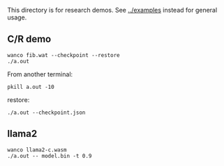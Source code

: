 This directory is for research demos.
See [../examples](../examples) instead for general usage.

## C/R demo

```
wanco fib.wat --checkpoint --restore
./a.out
```

From another terminal:
```
pkill a.out -10
```

restore:
```
./a.out --checkpoint.json
```

## llama2

```
wanco llama2-c.wasm
./a.out -- model.bin -t 0.9
```
